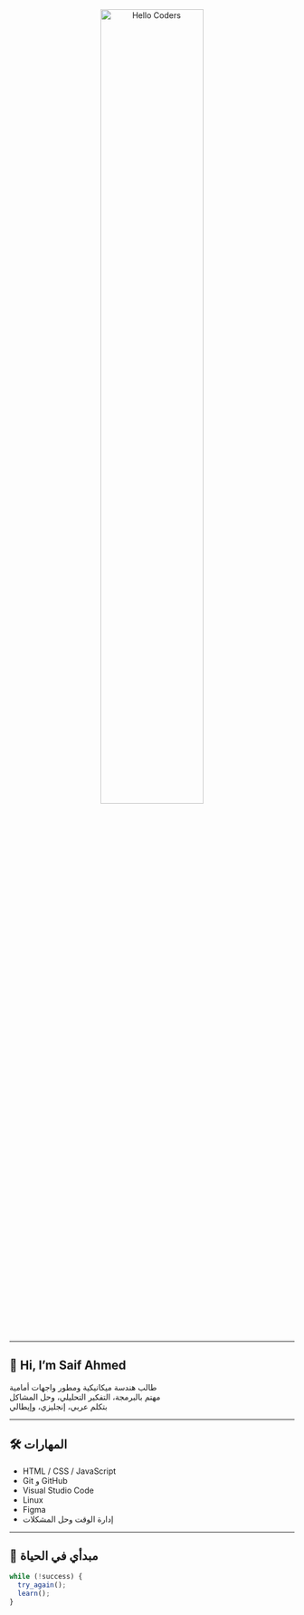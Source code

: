 <div align="center">
  <img src="https://github.com/SP-XD/SP-XD/blob/main/images/hellocoders_rounded.gif?raw=true" alt="Hello Coders" width="60%" />
</div>

---

## 👋 Hi, I’m Saif Ahmed

طالب هندسة ميكانيكية ومطور واجهات أمامية  
مهتم بالبرمجة، التفكير التحليلي، وحل المشاكل  
بتكلم عربي، إنجليزي، وإيطالي

---

## 🛠️ المهارات

- HTML / CSS / JavaScript  
- Git و GitHub  
- Visual Studio Code  
- Linux  
- Figma  
- إدارة الوقت وحل المشكلات

---

## 🧠 مبدأي في الحياة

```js
while (!success) {
  try_again();
  learn();
}
